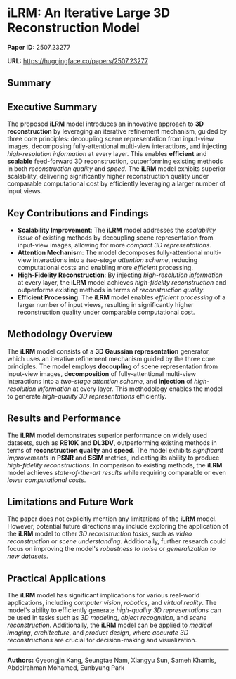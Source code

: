 # iLRM: An Iterative Large 3D Reconstruction Model

**Paper ID:** 2507.23277

**URL:** https://huggingface.co/papers/2507.23277

## Summary

## Executive Summary
The proposed **iLRM** model introduces an innovative approach to **3D reconstruction** by leveraging an iterative refinement mechanism, guided by three core principles: decoupling scene representation from input-view images, decomposing fully-attentional multi-view interactions, and injecting *high-resolution information* at every layer. This enables **efficient** and **scalable** feed-forward 3D reconstruction, outperforming existing methods in both *reconstruction quality* and *speed*. The **iLRM** model exhibits superior scalability, delivering significantly higher reconstruction quality under comparable computational cost by efficiently leveraging a larger number of input views.

## Key Contributions and Findings
* **Scalability Improvement**: The **iLRM** model addresses the *scalability issue* of existing methods by decoupling scene representation from input-view images, allowing for more *compact 3D representations*.
* **Attention Mechanism**: The model decomposes fully-attentional multi-view interactions into a *two-stage attention scheme*, reducing computational costs and enabling more *efficient* processing.
* **High-Fidelity Reconstruction**: By injecting *high-resolution information* at every layer, the **iLRM** model achieves *high-fidelity reconstruction* and outperforms existing methods in terms of *reconstruction quality*.
* **Efficient Processing**: The **iLRM** model enables *efficient processing* of a larger number of input views, resulting in significantly higher reconstruction quality under comparable computational cost.

## Methodology Overview
The **iLRM** model consists of a **3D Gaussian representation** generator, which uses an iterative refinement mechanism guided by the three core principles. The model employs **decoupling** of scene representation from input-view images, **decomposition** of fully-attentional multi-view interactions into a *two-stage attention scheme*, and **injection** of *high-resolution information* at every layer. This methodology enables the model to generate *high-quality 3D representations* efficiently.

## Results and Performance
The **iLRM** model demonstrates superior performance on widely used datasets, such as **RE10K** and **DL3DV**, outperforming existing methods in terms of **reconstruction quality** and **speed**. The model exhibits *significant improvements* in **PSNR** and **SSIM** metrics, indicating its ability to produce *high-fidelity reconstructions*. In comparison to existing methods, the **iLRM** model achieves *state-of-the-art results* while requiring comparable or even *lower computational costs*.

## Limitations and Future Work
The paper does not explicitly mention any limitations of the **iLRM** model. However, potential future directions may include exploring the application of the **iLRM** model to other *3D reconstruction tasks*, such as *video reconstruction* or *scene understanding*. Additionally, further research could focus on improving the model's *robustness to noise* or *generalization to new datasets*.

## Practical Applications
The **iLRM** model has significant implications for various real-world applications, including *computer vision*, *robotics*, and *virtual reality*. The model's ability to efficiently generate *high-quality 3D representations* can be used in tasks such as *3D modeling*, *object recognition*, and *scene reconstruction*. Additionally, the **iLRM** model can be applied to *medical imaging*, *architecture*, and *product design*, where *accurate 3D reconstructions* are crucial for decision-making and visualization.

---

**Authors:** Gyeongjin Kang, Seungtae Nam, Xiangyu Sun, Sameh Khamis, Abdelrahman Mohamed, Eunbyung Park

